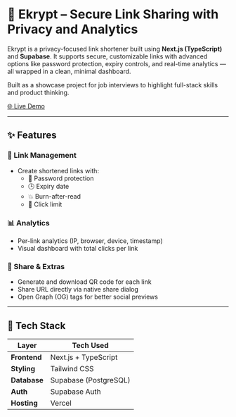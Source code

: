 # 🔐 Ekrypt – Secure Link Sharing with Privacy and Analytics

Ekrypt is a privacy-focused link shortener built using **Next.js (TypeScript)** and **Supabase**. It supports secure, customizable links with advanced options like password protection, expiry controls, and real-time analytics — all wrapped in a clean, minimal dashboard.

Built as a showcase project for job interviews to highlight full-stack skills and product thinking.

[🌐 Live Demo](https://ekrypt.vercel.app)

---

## ✨ Features

### 🔗 Link Management
- Create shortened links with:
  - 🔑 Password protection
  - 🕒 Expiry date
  - 💥 Burn-after-read
  - 🔢 Click limit

### 📊 Analytics
- Per-link analytics (IP, browser, device, timestamp)
- Visual dashboard with total clicks per link


### 📱 Share & Extras
- Generate and download QR code for each link
- Share URL directly via native share dialog
- Open Graph (OG) tags for better social previews

---

## 🧱 Tech Stack

| Layer           | Tech Used                         |
|----------------|-----------------------------------|
| **Frontend**    | Next.js + TypeScript |
| **Styling**     | Tailwind CSS                      |
| **Database**    | Supabase (PostgreSQL)             |
| **Auth**        | Supabase Auth                     |
| **Hosting**     | Vercel                            |
